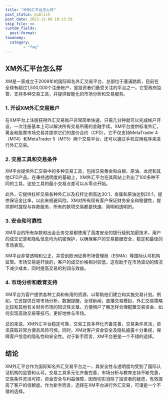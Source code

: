 ```yaml
---
title: "XM外汇平台怎么样"
post_status: publish
post_date: 2023-12-08 10:13:59
skip_file: no
custom_fields: 
  post-format: 
taxonomy:
  category:
        - "faq"
---
```


## XM外汇平台怎么样

XM是一家成立于2009年的国际知名外汇交易平台，总部位于塞浦路斯，目前在全球有超过1,500,000个注册帐户，是投资者们备受关注的平台之一。它受政府监管，支持多种交易工具，并提供智能化的市场分析和交易服务。

### 1. 开设XM外汇交易账户

在XM平台上注册获得外汇交易账户非常简单快速，只需几分钟就可以完成帐户开设，一次注册基本上可以解决所有交易所需的金融手续。XM平台提供标准外汇，黄金和股票市场交易并提供它们的差价合约（CFD）。它不仅支持MetaTrader 4（MT4）和MetaTrader 5（MT5）两个交易平台，还可以通过手机应用程序来进行外汇交易。

### 2. 交易工具和交易条件

XM平台提供外汇交易中的多种交易工具，包括交易黄金和白银、原油、龙虎和其他CFD产品。在秉持透明度的基础上，XM外汇平台在其网站上列出了100多种不同的工具，这些工具的最小交易点差可以从零点开始。

此外，它提供杠杆交易各种外汇以及杠杆比例高达30:1，金属和原油达到20:1，提供保证金比率，以此来规避风险。XM对所有现有客户保证财务安全和稳健性，提供即时提现与存款服务，所有的款项交易都是快速、简明和透明的。

### 3. 安全和可靠性

XM平台的所有存款和出金业务交易都使用了高度安全的银行级别加密技术，用户的成交记录和隐私信息均为机密保护，以确保客户的交易数据安全，稳定和最佳的市场表现。

XM平台非常透明和公正，并受到欧洲证券市场管理局（ESMA）等国际认可机构监管。市场交易是开放的，客户的成交价格相对较低，这有助于在市场波动的情况下减少成本，同时提高交易的利润与效益。

### 4. 市场分析和教育支持

XM平台为客户提供各种工具和有用的资源，以帮助他们建立和实施交易计划。例如，它还提供日常市场分析，数据提醒，全球新闻，直播交易模拟，外汇交易策略比较和其他有关财务市场的知识性文章。方便用户了解怎样合理配置交易资金、如何实现高效交易等技巧，更好地参与市场。

总的来说，XM外汇平台稳定可靠，交易工具多样化齐备完善，交易条件灵活，资讯获取非常方便且风险可控。同时，XM对客户资金安全及隐私披露十分重视，保障客户信息的隐私性和安全性。对于新手而言，XM平台更是一个不错的选择。

## 结论

XM外汇平台作为国际知名外汇交易平台之一，其安全性与透明度均受到了国际认证机构的监管和认可。交易工具多元化齐备完善，市场分析与教育支持不断完善，交易条件灵活可控，资金安全与利益保障，因而切实消除了投资者的疑虑，有效提高了客户的信赖度。作为新手而言，选择在XM平台进行外汇交易，可谓是一个不错的选择。
